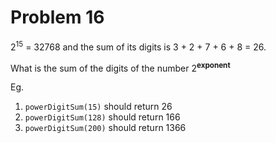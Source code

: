 # Problem 16

2<sup>15</sup> = 32768 and the sum of its digits is 3 + 2 + 7 + 6 + 8 = 26.

What is the sum of the digits of the number 2<sup>**exponent**</sup>

Eg.

1. ```powerDigitSum(15)``` should return 26
2. ```powerDigitSum(128)``` should return 166
3. ```powerDigitSum(200)``` should return 1366
